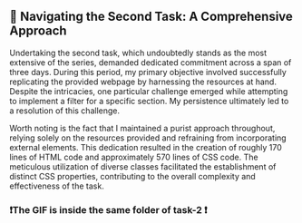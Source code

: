 ## 📝 Navigating the Second Task: A Comprehensive Approach

Undertaking the second task, which undoubtedly stands as the most extensive of the series, demanded dedicated commitment across a span of three days. During this period, my primary objective involved successfully replicating the provided webpage by harnessing the resources at hand. Despite the intricacies, one particular challenge emerged while attempting to implement a filter for a specific section. My persistence ultimately led to a resolution of this challenge.

Worth noting is the fact that I maintained a purist approach throughout, relying solely on the resources provided and refraining from incorporating external elements. This dedication resulted in the creation of roughly 170 lines of HTML code and approximately 570 lines of CSS code. The meticulous utilization of diverse classes facilitated the establishment of distinct CSS properties, contributing to the overall complexity and effectiveness of the task.

### ❗The GIF is inside the same folder of task-2 ❗
